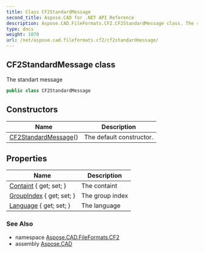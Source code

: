 ```yaml
---
title: Class CF2StandardMessage
second_title: Aspose.CAD for .NET API Reference
description: Aspose.CAD.FileFormats.CF2.CF2StandardMessage class. The standart message
type: docs
weight: 1070
url: /net/aspose.cad.fileformats.cf2/cf2standardmessage/
---
```

## CF2StandardMessage class

The standart message

```csharp
public class CF2StandardMessage
```

## Constructors

| Name | Description |
| --- | --- |
| [CF2StandardMessage](cf2standardmessage/)() | The default constructor. |

## Properties

| Name | Description |
| --- | --- |
| [Containt](../../aspose.cad.fileformats.cf2/cf2standardmessage/containt/) { get; set; } | The containt |
| [GroupIndex](../../aspose.cad.fileformats.cf2/cf2standardmessage/groupindex/) { get; set; } | The group index |
| [Language](../../aspose.cad.fileformats.cf2/cf2standardmessage/language/) { get; set; } | The language |

### See Also

* namespace [Aspose.CAD.FileFormats.CF2](../../aspose.cad.fileformats.cf2/)
* assembly [Aspose.CAD](../../)


